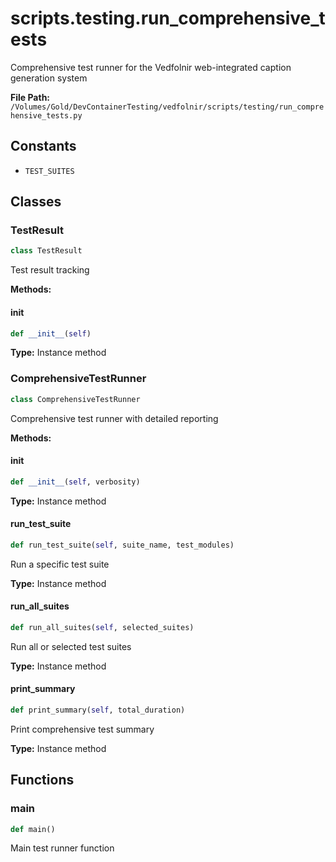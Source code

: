 # scripts.testing.run_comprehensive_tests

Comprehensive test runner for the Vedfolnir web-integrated caption generation system

**File Path:** `/Volumes/Gold/DevContainerTesting/vedfolnir/scripts/testing/run_comprehensive_tests.py`

## Constants

- `TEST_SUITES`

## Classes

### TestResult

```python
class TestResult
```

Test result tracking

**Methods:**

#### __init__

```python
def __init__(self)
```

**Type:** Instance method

### ComprehensiveTestRunner

```python
class ComprehensiveTestRunner
```

Comprehensive test runner with detailed reporting

**Methods:**

#### __init__

```python
def __init__(self, verbosity)
```

**Type:** Instance method

#### run_test_suite

```python
def run_test_suite(self, suite_name, test_modules)
```

Run a specific test suite

**Type:** Instance method

#### run_all_suites

```python
def run_all_suites(self, selected_suites)
```

Run all or selected test suites

**Type:** Instance method

#### print_summary

```python
def print_summary(self, total_duration)
```

Print comprehensive test summary

**Type:** Instance method

## Functions

### main

```python
def main()
```

Main test runner function


